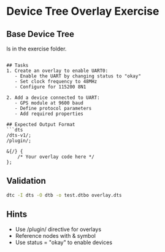 # Device Tree Overlay Exercise

## Base Device Tree

Is in the exercise folder.
```

## Tasks
1. Create an overlay to enable UART0:
   - Enable the UART by changing status to "okay"
   - Set clock frequency to 48MHz
   - Configure for 115200 8N1

2. Add a device connected to UART:
   - GPS module at 9600 baud
   - Define protocol parameters
   - Add required properties

## Expected Output Format
```dts
/dts-v1/;
/plugin/;

&{/} {
    /* Your overlay code here */
};
```

## Validation
```bash
dtc -I dts -O dtb -o test.dtbo overlay.dts
```

## Hints
- Use /plugin/ directive for overlays
- Reference nodes with & symbol
- Use status = "okay" to enable devices
